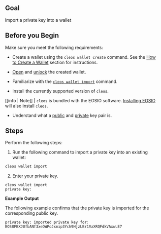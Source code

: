 ## Goal

Import a private key into a wallet

## Before you Begin

Make sure you meet the following requirements:

* Create a wallet using the `cleos wallet create` command. See the [How to Create a Wallet](../02_how-to-guides/how-to-create-a-wallet.md) section for instructions. 
* [Open]() and [unlock]() the created wallet.
* Familiarize with the [`cleos wallet import`](../03_command-reference/wallet/import.md) command.

* Install the currently supported version of `cleos`.

[[info | Note]]
| `cleos` is bundled with the EOSIO software. [Installing EOSIO](../../00_install/index.md) will also install `cleos`.


* Understand what a [public](https://developers.eos.io/welcome/latest/glossary/index/#public-key) and [private](https://developers.eos.io/welcome/latest/glossary/index/#private-key) key pair is.

## Steps

Perform the following steps:

1. Run the following command to import a private key into an existing wallet:
```sh
cleos wallet import
```

2. Enter your private key. 
```console
cleos wallet import
private key:
```

**Example Output**

The following example confirms that the private key is imported for the corresponding public key. 

```console
private key: imported private key for: EOS8FBXJUfbANf3xeDWPoJxnip3Ych9HjzLBr1VaXRQFdkVAxwLE7
```
